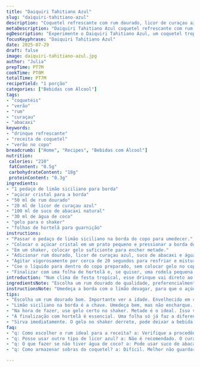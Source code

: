 ```yaml
---
title: "Daiquiri Tahitiano Azul"
slug: "daiquiri-tahitiano-azul"
description: "Coquetel refrescante com rum dourado, licor de curaçau azul, água de coco e suco de abacaxi fresco. Borda do copo açúcar com toque de limão siciliano. Serviço gelado, sem gelo no copo para não diluir. Troca leve na proporção das bebidas para um sabor mais suave, toque tropical com água de coco ao invés de leite de coco, e uma pitada de hortelã como finalização."
metaDescription: "Daiquiri Tahitiano Azul coquetel refrescante com rum dourado e curaçau azul. Sabor tropical com abacaxi e água de coco. Ideal para o verão."
ogDescription: "Experimente o Daiquiri Tahitiano Azul, um coquetel tropical com rum, curaçau azul e abacaxi. Refrescante e irresistível para o verão."
focusKeyphrase: "Daiquiri Tahitiano Azul"
date: 2025-07-29
draft: false
image: daiquiri-tahitiano-azul.jpg
author: "Julia"
prepTime: PT7M
cookTime: PT0M
totalTime: PT7M
recipeYield: "1 porção"
categories: ["Bebidas com Álcool"]
tags:
- "coquetéis"
- "verão"
- "rum"
- "curaçau"
- "abacaxi"
keywords:
- "drinque refrescante"
- "receita de coquetel"
- "verão no copo"
breadcrumb: ["Home", "Recipes", "Bebidas com Álcool"]
nutrition: 
 calories: "210"
 fatContent: "0.5g"
 carbohydrateContent: "18g"
 proteinContent: "0.3g"
ingredients:
- "1 pedaço de limão siciliano para borda"
- "açúcar cristal para a borda"
- "50 ml de rum dourado"
- "20 ml de licor de curaçau azul"
- "100 ml de suco de abacaxi natural"
- "30 ml de água de coco"
- "gelo para o shaker"
- "folhas de hortelã para guarnição"
instructions:
- "Passar o pedaço de limão siciliano na borda do copo para umedecer."
- "Colocar o açúcar cristal em um prato pequeno e pressionar a borda do copo para criar uma camada de açúcar."
- "Em um shaker, colocar gelo suficiente para encher metade."
- "Adicionar rum dourado, licor de curaçau azul, suco de abacaxi e água de coco."
- "Agitar vigorosamente por cerca de 20 segundos para resfriar e misturar."
- "Coe o líquido para dentro do copo preparado, sem colocar gelo no copo para evitar diluição."
- "Finalizar com uma folha de hortelã e, se quiser, uma rodela pequena de limão siciliano."
introduction: "Num clima de festa tropical, esse drinque vai direto ao ponto. Nada de enrolação. Rum dourado em maior quantidade, pra dar corpo, mas suave. Curaçau azul, não muito; cor vibrante, chama atenção, conversa com a do abacaxi. Água de coco na brincadeira, pra dar frescor, textura sutil, surpreende. Limão sicilianoroda na borda, açúcar pra estalar a boca antes do primeiro gole. Gelo só no shaker; copo despido pra não perder força. Folha de hortelã rouba a cena no final, aroma e cor. Fácil, rápido, sabor marcante, verão no copo. A cara das férias."
ingredientsNote: "Escolha um rum dourado de qualidade, preferencialmente envelhecido em carvalho, que traga notas amadeiradas que equilibram a doçura do abacaxi. O curaçau azul é o que dá o visual vibrante, mas também um toque cítrico leve, então nada de substituir por variedades mais doces. Água de coco fresca, gelada, para aquele frescor legítimo. Limão siciliano na borda, a acidez é mais delicada que o limão verde comum, o que faz toda a diferença no conjunto. Açúcar cristal quebra o ácido e dá crocância. Hortelã não entra na mistura, só na decoração - evitar que amargue."
instructionsNote: "Umedeça a borda com o limão devagar, para que o açúcar fique uniforme. O açúcar deve ser aplicado em quantidade moderada para que a borda não fique enjoativa. No shaker, cubra até metade com gelo para garantir o resfriamento rápido do drinque. Agite com força por 20 segundos, suficiente para misturar tudo sem diluir demais. Coe direto para o copo, nada de gelo para não perder a textura nem a cor vibrante do azul do curaçau. Finalize com a hortelã para um aroma fresco e visual alinhado. Sirva imediatamente, evitar que o gelo derreta na coqueteleira e deixe a bebida aguada."
tips:
- "Escolha um rum dourado bom. Importante ver a idade. Envelhecido em carvalho é ideal. Notas amadeiradas ajudam com a doçura do abacaxi. Licor curaçau azul deve ter acidez leve. Não troque por outras variedades doces, distorce o sabor."
- "Limão siciliano na borda é a chave. Umedeça bem, mas não encharque. O açúcar cristal deve ser aplicado com moderação. Muito açúcar enjoa. Prefira um prato pequeno para deixar mais fácil criar a crocância."
- "Na hora de fazer, use gelo certo no shaker. Metade é o ideal. Isso vai resfriar e misturar antes de coar. Agite com força, 20 segundos é o tempo ideal. Não deixe diluir. Depois coe direto no copo, sem gelo."
- "A finalização com hortelã é essencial. Uma folha só já faz a diferença. Aroma fresco que complementa. Pode adicionar rodela de limão como decoração. Cuidado para não amargar. Coloque só pra enfeitar."
- "Sirva imediatamente. O gelo no shaker derrete, pode deixar a bebida aguada. Beber na hora é melhor. Aproveite todo o frescor do drinque e a cor vibrante. É festa no copo."
faq:
- "q: Como escolher o rum ideal para a receita? a: Verifique a procedência. Um rum envelhecido em carvalho vai agregar. Notas amadeiradas ajudam a equilibrar com abacaxi."
- "q: Posso usar outro tipo de licor azul? a: Não é recomendado. O curaçau azul é específico pra dar a acidez leve. Outras opções podem ser muito doces."
- "q: O que fazer se não tiver água de coco? a: Pode usar suco de abacaxi só. Mas vai perder frescor. Água de coco é leve, traz textura especial."
- "q: Como armazenar sobras do coquetel? a: Difícil. Melhor não guardar. Mas se precisar, leve pra geladeira. Evitar que o gelo derreta e mude o sabor."

---
```

